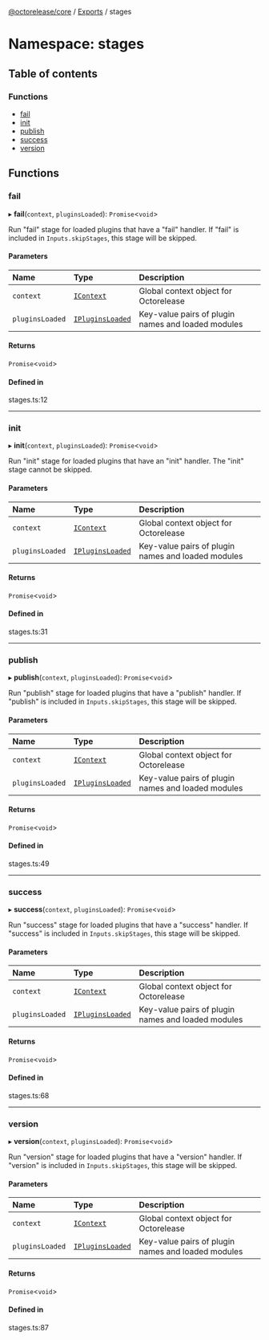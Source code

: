 [@octorelease/core](../README.md) / [Exports](../modules.md) / stages

# Namespace: stages

## Table of contents

### Functions

- [fail](stages.md#fail)
- [init](stages.md#init)
- [publish](stages.md#publish)
- [success](stages.md#success)
- [version](stages.md#version)

## Functions

### fail

▸ **fail**(`context`, `pluginsLoaded`): `Promise`<`void`\>

Run "fail" stage for loaded plugins that have a "fail" handler.
If "fail" is included in `Inputs.skipStages`, this stage will be skipped.

#### Parameters

| Name | Type | Description |
| :------ | :------ | :------ |
| `context` | [`IContext`](../interfaces/IContext.md) | Global context object for Octorelease |
| `pluginsLoaded` | [`IPluginsLoaded`](../interfaces/IPluginsLoaded.md) | Key-value pairs of plugin names and loaded modules |

#### Returns

`Promise`<`void`\>

#### Defined in

stages.ts:12

___

### init

▸ **init**(`context`, `pluginsLoaded`): `Promise`<`void`\>

Run "init" stage for loaded plugins that have an "init" handler.
The "init" stage cannot be skipped.

#### Parameters

| Name | Type | Description |
| :------ | :------ | :------ |
| `context` | [`IContext`](../interfaces/IContext.md) | Global context object for Octorelease |
| `pluginsLoaded` | [`IPluginsLoaded`](../interfaces/IPluginsLoaded.md) | Key-value pairs of plugin names and loaded modules |

#### Returns

`Promise`<`void`\>

#### Defined in

stages.ts:31

___

### publish

▸ **publish**(`context`, `pluginsLoaded`): `Promise`<`void`\>

Run "publish" stage for loaded plugins that have a "publish" handler.
If "publish" is included in `Inputs.skipStages`, this stage will be skipped.

#### Parameters

| Name | Type | Description |
| :------ | :------ | :------ |
| `context` | [`IContext`](../interfaces/IContext.md) | Global context object for Octorelease |
| `pluginsLoaded` | [`IPluginsLoaded`](../interfaces/IPluginsLoaded.md) | Key-value pairs of plugin names and loaded modules |

#### Returns

`Promise`<`void`\>

#### Defined in

stages.ts:49

___

### success

▸ **success**(`context`, `pluginsLoaded`): `Promise`<`void`\>

Run "success" stage for loaded plugins that have a "success" handler.
If "success" is included in `Inputs.skipStages`, this stage will be skipped.

#### Parameters

| Name | Type | Description |
| :------ | :------ | :------ |
| `context` | [`IContext`](../interfaces/IContext.md) | Global context object for Octorelease |
| `pluginsLoaded` | [`IPluginsLoaded`](../interfaces/IPluginsLoaded.md) | Key-value pairs of plugin names and loaded modules |

#### Returns

`Promise`<`void`\>

#### Defined in

stages.ts:68

___

### version

▸ **version**(`context`, `pluginsLoaded`): `Promise`<`void`\>

Run "version" stage for loaded plugins that have a "version" handler.
If "version" is included in `Inputs.skipStages`, this stage will be skipped.

#### Parameters

| Name | Type | Description |
| :------ | :------ | :------ |
| `context` | [`IContext`](../interfaces/IContext.md) | Global context object for Octorelease |
| `pluginsLoaded` | [`IPluginsLoaded`](../interfaces/IPluginsLoaded.md) | Key-value pairs of plugin names and loaded modules |

#### Returns

`Promise`<`void`\>

#### Defined in

stages.ts:87
